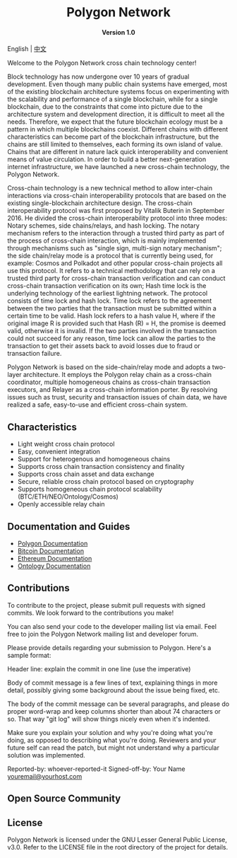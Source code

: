 <h1 align="center">Polygon Network</h1>
<h4 align="center">Version 1.0 </h4>

English | [中文](README_cn.md)

Welcome to the Polygon Network cross chain technology center!

Block technology has now undergone over 10 years of gradual development. Even though many public chain systems have emerged, most of the existing blockchain architecture systems focus on experimenting with the scalability and performance of a single blockchain, while for a single blockchain, due to the constraints that come into picture due to the architecture system and development direction, it is difficult to meet all the needs. Therefore, we expect that the future blockchain ecology must be a pattern in which multiple blockchains coexist. Different chains with different characteristics can become part of the blockchain infrastructure, but the chains are still limited to themselves, each forming its own island of value. Chains that are different in nature lack quick interoperability and convenient means of value circulation. In order to build a better next-generation internet infrastructure, we have launched a new cross-chain technology, the Polygon Network.

Cross-chain technology is a new technical method to allow inter-chain interactions via cross-chain interoperability protocols that are based on the existing single-blockchain architecture design. The cross-chain interoperability protocol was first proposed by Vitalik Buterin in September 2016. He divided the cross-chain interoperability protocol into three modes: Notary schemes, side chains/relays, and hash locking. The notary mechanism refers to the interaction through a trusted third party as part of the process of cross-chain interaction, which is mainly implemented through mechanisms such as "single sign, multi-sign notary mechanism"; the side chain/relay mode is a protocol that is currently being used, for example: Cosmos and Polkadot and other popular cross-chain projects all use this protocol. It refers to a technical methodology that can rely on a trusted third party for cross-chain transaction verification and can conduct cross-chain transaction verification on its own; Hash time lock is the underlying technology of the earliest lightning network. The protocol consists of time lock and hash lock. Time lock refers to the agreement between the two parties that the transaction must be submitted within a certain time to be valid. Hash lock refers to a hash value H, where if the original image R is provided such that Hash (R) = H, the promise is deemed valid, otherwise it is invalid. If the two parties involved in the transaction could not succeed for any reason, time lock can allow the parties to the transaction to get their assets back to avoid losses due to fraud or transaction failure.

Polygon Network is based on the side-chain/relay mode and adopts a two-layer architecture. It employs the Polygon relay chain as a cross-chain coordinator, multiple homogeneous chains as cross-chain transaction executors, and Relayer as a cross-chain information porter. By resolving issues such as trust, security and transaction issues of chain data, we have realized a safe, easy-to-use and efficient cross-chain system.

## Characteristics

* Light weight cross chain protocol
* Easy, convenient integration
* Support for heterogenous and homogeneous chains
* Supports cross chain transaction consistency and finality
* Supports cross chain asset and data exchange
* Secure, reliable cross chain protocol based on cryptography
* Supports homogeneous chain protocol scalability (BTC/ETH/NEO/Ontology/Cosmos)
* Openly accessible relay chain 

## Documentation and Guides

* [Polygon Documentation](polygon/How_to_join_cross_chain_cn.md)
* [Bitcoin Documentation](btc/README_CN.md)
* [Ethereum Documentation](eth/README_CN.md)
* [Ontology Documentation](ont/README_CN.md)

## Contributions

To contribute to the project, please submit pull requests with signed commits. We look forward to the contributions you make!

You can also send your code to the developer mailing list via email. Feel free to join the Polygon Network mailing list and developer forum.

Please provide details regarding your submission to Polygon. Here's a sample format:

  Header line: explain the commit in one line (use the imperative)

  Body of commit message is a few lines of text, explaining things
  in more detail, possibly giving some background about the issue
  being fixed, etc.

  The body of the commit message can be several paragraphs, and
  please do proper word-wrap and keep columns shorter than about
  74 characters or so. That way "git log" will show things
  nicely even when it's indented.

  Make sure you explain your solution and why you're doing what you're
  doing, as opposed to describing what you're doing. Reviewers and your
  future self can read the patch, but might not understand why a
  particular solution was implemented.

  Reported-by: whoever-reported-it
  Signed-off-by: Your Name <youremail@yourhost.com>

## Open Source Community

## License

Polygon Network is licensed under the GNU Lesser General Public License, v3.0. Refer to the LICENSE file in the root directory of the project for details.
